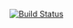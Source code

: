 [![Build Status](https://travis-ci.org/lexich/image-css.svg)](https://travis-ci.org/lexich/image-css)
